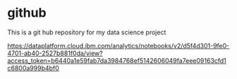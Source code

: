 # github
This is a git hub repository for my data science project

https://dataplatform.cloud.ibm.com/analytics/notebooks/v2/d5f4d301-9fe0-4701-ab40-2527b881f0da/view?access_token=b6440a1e59fab7da3984768ef5142606049fa7eee09163cfd1c6800a999b4bf0


